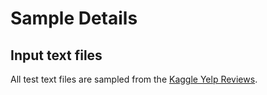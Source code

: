 # Sample Details

## Input text files

All test text files are sampled from the [Kaggle Yelp Reviews](https://www.kaggle.com/c/yelp-recruiting/data).

